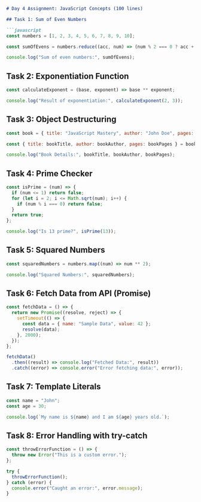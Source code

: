 ```markdown
# Day 4 Assignment: JavaScript Concepts (100 lines)

## Task 1: Sum of Even Numbers

```javascript
const numbers = [1, 2, 3, 4, 5, 6, 7, 8, 9, 10];

const sumOfEvens = numbers.reduce((acc, num) => (num % 2 === 0 ? acc + num : acc), 0);

console.log("Sum of even numbers:", sumOfEvens);
```

## Task 2: Exponentiation Function

```javascript
const calculateExponent = (base, exponent) => base ** exponent;

console.log("Result of exponentiation:", calculateExponent(2, 3));
```

## Task 3: Object Destructuring

```javascript
const book = { title: "JavaScript Mastery", author: "John Doe", pages: 200 };

const { title: bookTitle, author: bookAuthor, pages: bookPages } = book;

console.log("Book Details:", bookTitle, bookAuthor, bookPages);
```

## Task 4: Prime Checker

```javascript
const isPrime = (num) => {
  if (num <= 1) return false;
  for (let i = 2; i <= Math.sqrt(num); i++) {
    if (num % i === 0) return false;
  }
  return true;
};

console.log("Is 13 prime?", isPrime(13));
```

## Task 5: Squared Numbers

```javascript
const squaredNumbers = numbers.map((num) => num ** 2);

console.log("Squared Numbers:", squaredNumbers);
```

## Task 6: Fetch Data from API (Promise)

```javascript
const fetchData = () => {
  return new Promise((resolve, reject) => {
    setTimeout(() => {
      const data = { name: "Sample Data", value: 42 };
      resolve(data);
    }, 2000);
  });
};

fetchData()
  .then((result) => console.log("Fetched Data:", result))
  .catch((error) => console.error("Error fetching data:", error));
```

## Task 7: Template Literals

```javascript
const name = "John";
const age = 30;

console.log(`My name is ${name} and I am ${age} years old.`);
```

## Task 8: Error Handling with try-catch

```javascript
const throwErrorFunction = () => {
  throw new Error("This is a custom error.");
};

try {
  throwErrorFunction();
} catch (error) {
  console.error("Caught an error:", error.message);
}
```
